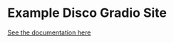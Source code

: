 # Example Disco Gradio Site

[See the documentation here](https://docs.letsdisco.dev/deployment-guides/gradio)

